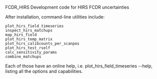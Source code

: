 FCDR_HIRS
Development code for HIRS FCDR uncertainties

After installation, command-line utilities include:

    plot_hirs_field_timeseries
    inspect_hirs_matchups
    map_hirs_field
    plot_hirs_temp_matrix
    plot_hirs_calibcounts_per_scanpos
    plot_hirs_test_rself
    calc_sensitivity_params
    combine_matchups

Each of those have an online help, i.e. plot_hirs_field_timeseries --help,
listing all the options and capabilities.
